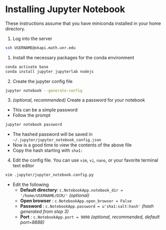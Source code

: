 # Installing Jupyter Notebook

These instructions assume that you have miniconda installed in your home directory.

1. Log into the server

```bash
ssh USERNAME@okapi.math.unr.edu
```

1. Install the necessary packages for the conda environment

```bash
conda activate base
conda install jupyter jupyterlab nodejs
```

2. Create the jupyter config file

```bash
jupyter notebook --generate-config
```

3. *(optional, recommended)* Create a password for your notebook
- This can be a simple password
- Follow the prompt

```bash
jupyter notebook password
```
  - The hashed password will be saved in `~/.jupyter/jupyter_notebook_config.json`
  - Now is a good time to view the contents of the above file
  - Copy the hash starting with `sha1:`

4. Edit the config file. You can use `vim`, `vi`, `nano`, or your favorite terminal text editor

```bash
vim .jupyter/jupyter_notebook.config.py
```

- Edit the following 
  - **Default directory**: `c.NotebookApp.notebook_dir = '/home/USERNAME/DIR/'` *(optional)*
  - **Open browser**     : `c.NotebookApp.open_browser = False`
  - **Password**         : `c.NotebookApp.password = u'sha1:salt:hash'` *(hash generated from step 3)*
  - **Port**             : `c.NotebookApp.port = 9090` *(optional, recommended, default port=8888)*
